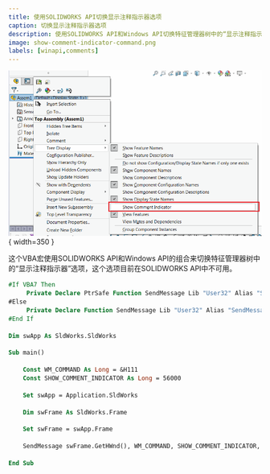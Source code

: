```yaml
---
title: 使用SOLIDWORKS API切换显示注释指示器选项
caption: 切换显示注释指示器选项
description: 使用SOLIDWORKS API和Windows API切换特征管理器树中的“显示注释指示器”选项的VBA宏
image: show-comment-indicator-command.png
labels: [winapi,comments]
---
```

![显示注释指示器命令](show-comment-indicator-command.png){ width=350 }

这个VBA宏使用SOLIDWORKS API和Windows API的组合来切换特征管理器树中的“显示注释指示器”选项，这个选项目前在SOLIDWORKS API中不可用。

~~~ vb
#If VBA7 Then
     Private Declare PtrSafe Function SendMessage Lib "User32" Alias "SendMessageA" (ByVal hWnd As Long, ByVal wMsg As Long, ByVal wParam As Long, lParam As Any) As Long
#Else
     Private Declare Function SendMessage Lib "User32" Alias "SendMessageA" (ByVal hWnd As Long, ByVal wMsg As Long, ByVal wParam As Long, lParam As Any) As Long
#End If

Dim swApp As SldWorks.SldWorks

Sub main()

    Const WM_COMMAND As Long = &H111
    Const SHOW_COMMENT_INDICATOR As Long = 56000
    
    Set swApp = Application.SldWorks
        
    Dim swFrame As SldWorks.Frame
    
    Set swFrame = swApp.Frame
    
    SendMessage swFrame.GetHWnd(), WM_COMMAND, SHOW_COMMENT_INDICATOR, 0
    
End Sub
~~~